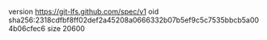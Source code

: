 version https://git-lfs.github.com/spec/v1
oid sha256:2318cdfbf8ff02def2a45208a0666332b07b5ef9c5c7535bbcb5a004b06cfec6
size 20600
